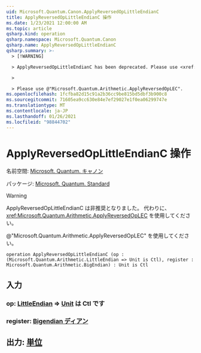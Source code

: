 ```yaml
---
uid: Microsoft.Quantum.Canon.ApplyReversedOpLittleEndianC
title: ApplyReversedOpLittleEndianC 操作
ms.date: 1/23/2021 12:00:00 AM
ms.topic: article
qsharp.kind: operation
qsharp.namespace: Microsoft.Quantum.Canon
qsharp.name: ApplyReversedOpLittleEndianC
qsharp.summary: >-
  > [!WARNING]

  > ApplyReversedOpLittleEndianC has been deprecated. Please use <xref:Microsoft.Quantum.Arithmetic.ApplyReversedOpLEC> instead.

  >

  > Please use @"Microsoft.Quantum.Arithmetic.ApplyReversedOpLEC".
ms.openlocfilehash: 1fcfba82d15c91a2b36cc9be815bd5dbf3b900c8
ms.sourcegitcommit: 71605ea9cc630e84e7ef29027e1f0ea06299747e
ms.translationtype: MT
ms.contentlocale: ja-JP
ms.lasthandoff: 01/26/2021
ms.locfileid: "98844702"
---
```

# <a name="applyreversedoplittleendianc-operation"></a>ApplyReversedOpLittleEndianC 操作

名前空間: [Microsoft. Quantum. キャノン](xref:Microsoft.Quantum.Canon)

パッケージ: [Microsoft. Quantum. Standard](https://nuget.org/packages/Microsoft.Quantum.Standard)


> [!WARNING]
> ApplyReversedOpLittleEndianC は非推奨となりました。 代わりに、<xref:Microsoft.Quantum.Arithmetic.ApplyReversedOpLEC> を使用してください。
>
> @"Microsoft.Quantum.Arithmetic.ApplyReversedOpLEC" を使用してください。



```qsharp
operation ApplyReversedOpLittleEndianC (op : (Microsoft.Quantum.Arithmetic.LittleEndian => Unit is Ctl), register : Microsoft.Quantum.Arithmetic.BigEndian) : Unit is Ctl
```


## <a name="input"></a>入力

### <a name="op--littleendian--unit--is-ctl"></a>op: [LittleEndian](xref:Microsoft.Quantum.Arithmetic.LittleEndian) => [Unit](xref:microsoft.quantum.lang-ref.unit)  は Ctl です




### <a name="register--bigendian"></a>register: [Bigendian ディアン](xref:Microsoft.Quantum.Arithmetic.BigEndian)





## <a name="output--unit"></a>出力: [単位](xref:microsoft.quantum.lang-ref.unit)

